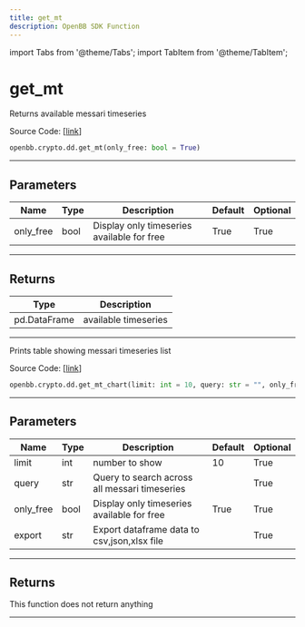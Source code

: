 ```yaml
---
title: get_mt
description: OpenBB SDK Function
---
```


import Tabs from '@theme/Tabs';
import TabItem from '@theme/TabItem';

# get_mt

<Tabs>
<TabItem value="model" label="Model" default>

Returns available messari timeseries

Source Code: [[link](https://github.com/OpenBB-finance/OpenBBTerminal/tree/main/openbb_terminal/cryptocurrency/due_diligence/messari_model.py#L34)]

```python
openbb.crypto.dd.get_mt(only_free: bool = True)
```

---

## Parameters

| Name | Type | Description | Default | Optional |
| ---- | ---- | ----------- | ------- | -------- |
| only_free | bool | Display only timeseries available for free | True | True |


---

## Returns

| Type | Description |
| ---- | ----------- |
| pd.DataFrame | available timeseries |
---



</TabItem>
<TabItem value="view" label="Chart">

Prints table showing messari timeseries list

Source Code: [[link](https://github.com/OpenBB-finance/OpenBBTerminal/tree/main/openbb_terminal/cryptocurrency/due_diligence/messari_view.py#L49)]

```python
openbb.crypto.dd.get_mt_chart(limit: int = 10, query: str = "", only_free: bool = True, export: str = "")
```

---

## Parameters

| Name | Type | Description | Default | Optional |
| ---- | ---- | ----------- | ------- | -------- |
| limit | int | number to show | 10 | True |
| query | str | Query to search across all messari timeseries |  | True |
| only_free | bool | Display only timeseries available for free | True | True |
| export | str | Export dataframe data to csv,json,xlsx file |  | True |


---

## Returns

This function does not return anything

---



</TabItem>
</Tabs>